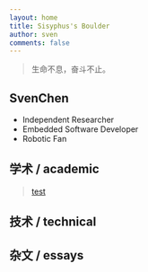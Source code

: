 ```yaml
--- 
layout: home
title: Sisyphus's Boulder
author: sven
comments: false
---
```


> 生命不息，奋斗不止。

## SvenChen
- Independent Researcher
- Embedded Software Developer
- Robotic Fan

## 学术 / academic

> [test](academic/2021/09/06/example.html)

## 技术 / technical

## 杂文 / essays

